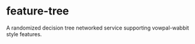 feature-tree
============

A randomized decision tree networked service supporting vowpal-wabbit style features.
